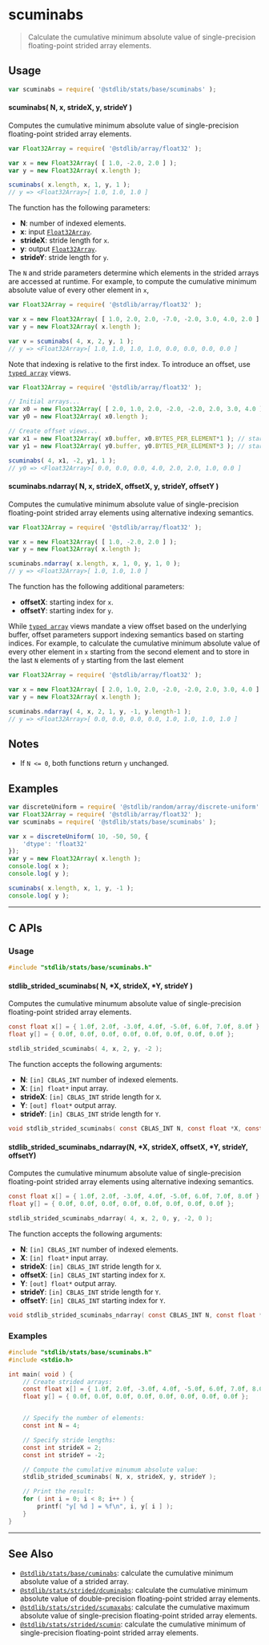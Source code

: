 <!--

@license Apache-2.0

Copyright (c) 2020 The Stdlib Authors.

Licensed under the Apache License, Version 2.0 (the "License");
you may not use this file except in compliance with the License.
You may obtain a copy of the License at

   http://www.apache.org/licenses/LICENSE-2.0

Unless required by applicable law or agreed to in writing, software
distributed under the License is distributed on an "AS IS" BASIS,
WITHOUT WARRANTIES OR CONDITIONS OF ANY KIND, either express or implied.
See the License for the specific language governing permissions and
limitations under the License.

-->

# scuminabs

> Calculate the cumulative minimum absolute value of single-precision floating-point strided array elements.

<section class="intro">

</section>

<!-- /.intro -->

<section class="usage">

## Usage

```javascript
var scuminabs = require( '@stdlib/stats/base/scuminabs' );
```

#### scuminabs( N, x, strideX, y, strideY )

Computes the cumulative minimum absolute value of single-precision floating-point strided array elements.

```javascript
var Float32Array = require( '@stdlib/array/float32' );

var x = new Float32Array( [ 1.0, -2.0, 2.0 ] );
var y = new Float32Array( x.length );

scuminabs( x.length, x, 1, y, 1 );
// y => <Float32Array>[ 1.0, 1.0, 1.0 ]
```

The function has the following parameters:

-   **N**: number of indexed elements.
-   **x**: input [`Float32Array`][@stdlib/array/float32].
-   **strideX**: stride length for `x`.
-   **y**: output [`Float32Array`][@stdlib/array/float32].
-   **strideY**: stride length for `y`.

The `N` and stride parameters determine which elements in the strided arrays are accessed at runtime. For example, to compute the cumulative minimum absolute value of every other element in `x`,

```javascript
var Float32Array = require( '@stdlib/array/float32' );

var x = new Float32Array( [ 1.0, 2.0, 2.0, -7.0, -2.0, 3.0, 4.0, 2.0 ] );
var y = new Float32Array( x.length );

var v = scuminabs( 4, x, 2, y, 1 );
// y => <Float32Array>[ 1.0, 1.0, 1.0, 1.0, 0.0, 0.0, 0.0, 0.0 ]
```

Note that indexing is relative to the first index. To introduce an offset, use [`typed array`][mdn-typed-array] views.

<!-- eslint-disable stdlib/capitalized-comments -->

```javascript
var Float32Array = require( '@stdlib/array/float32' );

// Initial arrays...
var x0 = new Float32Array( [ 2.0, 1.0, 2.0, -2.0, -2.0, 2.0, 3.0, 4.0 ] );
var y0 = new Float32Array( x0.length );

// Create offset views...
var x1 = new Float32Array( x0.buffer, x0.BYTES_PER_ELEMENT*1 ); // start at 2nd element
var y1 = new Float32Array( y0.buffer, y0.BYTES_PER_ELEMENT*3 ); // start at 4th element

scuminabs( 4, x1, -2, y1, 1 );
// y0 => <Float32Array>[ 0.0, 0.0, 0.0, 4.0, 2.0, 2.0, 1.0, 0.0 ]
```

#### scuminabs.ndarray( N, x, strideX, offsetX, y, strideY, offsetY )

Computes the cumulative minimum absolute value of single-precision floating-point strided array elements using alternative indexing semantics.

```javascript
var Float32Array = require( '@stdlib/array/float32' );

var x = new Float32Array( [ 1.0, -2.0, 2.0 ] );
var y = new Float32Array( x.length );

scuminabs.ndarray( x.length, x, 1, 0, y, 1, 0 );
// y => <Float32Array>[ 1.0, 1.0, 1.0 ]
```

The function has the following additional parameters:

-   **offsetX**: starting index for `x`.
-   **offsetY**: starting index for `y`.

While [`typed array`][mdn-typed-array] views mandate a view offset based on the underlying buffer, offset parameters support indexing semantics based on starting indices. For example, to calculate the cumulative minimum absolute value of every other element in `x` starting from the second element and to store in the last `N` elements of `y` starting from the last element

```javascript
var Float32Array = require( '@stdlib/array/float32' );

var x = new Float32Array( [ 2.0, 1.0, 2.0, -2.0, -2.0, 2.0, 3.0, 4.0 ] );
var y = new Float32Array( x.length );

scuminabs.ndarray( 4, x, 2, 1, y, -1, y.length-1 );
// y => <Float32Array>[ 0.0, 0.0, 0.0, 0.0, 1.0, 1.0, 1.0, 1.0 ]
```

</section>

<!-- /.usage -->

<section class="notes">

## Notes

-   If `N <= 0`, both functions return `y` unchanged.

</section>

<!-- /.notes -->

<section class="examples">

## Examples

<!-- eslint no-undef: "error" -->

```javascript
var discreteUniform = require( '@stdlib/random/array/discrete-uniform' );
var Float32Array = require( '@stdlib/array/float32' );
var scuminabs = require( '@stdlib/stats/base/scuminabs' );

var x = discreteUniform( 10, -50, 50, {
    'dtype': 'float32'
});
var y = new Float32Array( x.length );
console.log( x );
console.log( y );

scuminabs( x.length, x, 1, y, -1 );
console.log( y );
```

</section>

<!-- /.examples -->

<!-- C interface documentation. -->

* * *

<section class="c">

## C APIs

<!-- Section to include introductory text. Make sure to keep an empty line after the intro `section` element and another before the `/section` close. -->

<section class="intro">

</section>

<!-- /.intro -->

<!-- C usage documentation. -->

<section class="usage">

### Usage

```c
#include "stdlib/stats/base/scuminabs.h"
```

#### stdlib_strided_scuminabs( N, \*X, strideX, \*Y, strideY )

Computes the cumulative minumum absolute value of single-precision floating-point strided array elements.

```c
const float x[] = { 1.0f, 2.0f, -3.0f, 4.0f, -5.0f, 6.0f, 7.0f, 8.0f };
float y[] = { 0.0f, 0.0f, 0.0f, 0.0f, 0.0f, 0.0f, 0.0f, 0.0f };

stdlib_strided_scuminabs( 4, x, 2, y, -2 );
```

The function accepts the following arguments:

-   **N**: `[in] CBLAS_INT` number of indexed elements.
-   **X**: `[in] float*` input array.
-   **strideX**: `[in] CBLAS_INT` stride length for `X`.
-   **Y**: `[out] float*` output array.
-   **strideY**: `[in] CBLAS_INT` stride length for `Y`.

```c
void stdlib_strided_scuminabs( const CBLAS_INT N, const float *X, const CBLAS_INT strideX, float *Y, const CBLAS_INT strideY );
```

#### stdlib_strided_scuminabs_ndarray(N, \*X, strideX, offsetX, \*Y, strideY, offsetY)

Computes the cumulative minumum absolute value of single-precision floating-point strided array elements using alternative indexing semantics.

```c
const float x[] = { 1.0f, 2.0f, -3.0f, 4.0f, -5.0f, 6.0f, 7.0f, 8.0f };
float y[] = { 0.0f, 0.0f, 0.0f, 0.0f, 0.0f, 0.0f, 0.0f, 0.0f };

stdlib_strided_scuminabs_ndarray( 4, x, 2, 0, y, -2, 0 );
```

The function accepts the following arguments:

-   **N**: `[in] CBLAS_INT` number of indexed elements.
-   **X**: `[in] float*` input array.
-   **strideX**: `[in] CBLAS_INT` stride length for `X`.
-   **offsetX**: `[in] CBLAS_INT` starting index for `X`.
-   **Y**: `[out] float*` output array.
-   **strideY**: `[in] CBLAS_INT` stride length for `Y`.
-   **offsetY**: `[in] CBLAS_INT` starting index for `Y`.

```c
void stdlib_strided_scuminabs_ndarray( const CBLAS_INT N, const float *X, const CBLAS_INT strideX, const CBLAS_INT offsetX, float *Y, const CBLAS_INT strideY, const CBLAS_INT offsetY );
```

</section>

<!-- /.usage -->

<!-- C API usage notes. Make sure to keep an empty line after the `section` element and another before the `/section` close. -->

<section class="notes">

</section>

<!-- /.notes -->

<!-- C API usage examples. -->

<section class="examples">

### Examples

```c
#include "stdlib/stats/base/scuminabs.h"
#include <stdio.h>

int main( void ) {
    // Create strided arrays:
    const float x[] = { 1.0f, 2.0f, -3.0f, 4.0f, -5.0f, 6.0f, 7.0f, 8.0f };
    float y[] = { 0.0f, 0.0f, 0.0f, 0.0f, 0.0f, 0.0f, 0.0f, 0.0f };


    // Specify the number of elements:
    const int N = 4;

    // Specify stride lengths:
    const int strideX = 2;
    const int strideY = -2;

    // Compute the cumulative minumum absolute value:
    stdlib_strided_scuminabs( N, x, strideX, y, strideY );

    // Print the result:
    for ( int i = 0; i < 8; i++ ) {
        printf( "y[ %d ] = %f\n", i, y[ i ] );
    }
}
```

</section>

<!-- /.examples -->

</section>

<!-- /.c -->

<section class="references">

</section>

<!-- /.references -->

<!-- Section for related `stdlib` packages. Do not manually edit this section, as it is automatically populated. -->

<section class="related">

* * *

## See Also

-   <span class="package-name">[`@stdlib/stats/base/cuminabs`][@stdlib/stats/base/cuminabs]</span><span class="delimiter">: </span><span class="description">calculate the cumulative minimum absolute value of a strided array.</span>
-   <span class="package-name">[`@stdlib/stats/strided/dcuminabs`][@stdlib/stats/strided/dcuminabs]</span><span class="delimiter">: </span><span class="description">calculate the cumulative minimum absolute value of double-precision floating-point strided array elements.</span>
-   <span class="package-name">[`@stdlib/stats/strided/scumaxabs`][@stdlib/stats/strided/scumaxabs]</span><span class="delimiter">: </span><span class="description">calculate the cumulative maximum absolute value of single-precision floating-point strided array elements.</span>
-   <span class="package-name">[`@stdlib/stats/strided/scumin`][@stdlib/stats/strided/scumin]</span><span class="delimiter">: </span><span class="description">calculate the cumulative minimum of single-precision floating-point strided array elements.</span>

</section>

<!-- /.related -->

<!-- Section for all links. Make sure to keep an empty line after the `section` element and another before the `/section` close. -->

<section class="links">

[@stdlib/array/float32]: https://github.com/stdlib-js/stdlib/tree/develop/lib/node_modules/%40stdlib/array/float32

[mdn-typed-array]: https://developer.mozilla.org/en-US/docs/Web/JavaScript/Reference/Global_Objects/TypedArray

<!-- <related-links> -->

[@stdlib/stats/base/cuminabs]: https://github.com/stdlib-js/stdlib/tree/develop/lib/node_modules/%40stdlib/stats/base/cuminabs

[@stdlib/stats/strided/dcuminabs]: https://github.com/stdlib-js/stdlib/tree/develop/lib/node_modules/%40stdlib/stats/strided/dcuminabs

[@stdlib/stats/strided/scumaxabs]: https://github.com/stdlib-js/stdlib/tree/develop/lib/node_modules/%40stdlib/stats/strided/scumaxabs

[@stdlib/stats/strided/scumin]: https://github.com/stdlib-js/stdlib/tree/develop/lib/node_modules/%40stdlib/stats/strided/scumin

<!-- </related-links> -->

</section>

<!-- /.links -->

